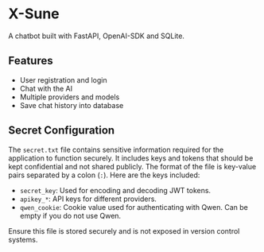 # X-Sune
A chatbot built with FastAPI, OpenAI-SDK and SQLite.

## Features
- User registration and login
- Chat with the AI
- Multiple providers and models
- Save chat history into database

## Secret Configuration

The `secret.txt` file contains sensitive information required for the application to function securely. It includes keys and tokens that should be kept confidential and not shared publicly. The format of the file is key-value pairs separated by a colon (`:`). Here are the keys included:

- `secret_key`: Used for encoding and decoding JWT tokens.
- `apikey_*`: API keys for different providers.
- `qwen_cookie`: Cookie value used for authenticating with Qwen. Can be empty if you do not use Qwen.

Ensure this file is stored securely and is not exposed in version control systems.
